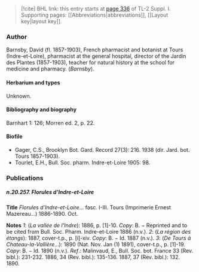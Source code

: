 > [!cite] BHL link: this entry starts at [page 336](https://www.biodiversitylibrary.org/item/103858#page/348/mode/1up) of TL-2 Suppl. I.
> Supporting pages: [[Abbreviations|abbreviations]], [[Layout key|layout key]].

### Author

Barnsby, David (fl. 1857-1903), French pharmacist and botanist at Tours (Indre-et-Loire), pharmacist at the general hospital, director of the Jardin des Plantes (1857-1903), teacher for natural history at the school for medicine and pharmacy. (*Barnsby*).

#### Herbarium and types

Unknown.

#### Bibliography and biography

Barnhart 1: 126; Morren ed. 2, p. 22.

#### Biofile

- Gager, C.S., Brooklyn Bot. Gard. Record 27(3): 216. 1938 (dir. Jard. bot. Tours 1857-1903).
- Tourlet, E.H., Bull. Soc. pharm. Indre-et-Loire 1905: 98.

### Publications

##### n.20.257. Florules d'Indre-et-Loire

**Title**
*Florules d'Indre-et-Loire*... fasc. I-III. Tours (Imprimerie Ernest Mazereau...) 1886-1890. Oct.

**Notes**
*1*: (*La vallée de l'Indre*): 1886, p. \[1\]-10. *Copy*: B. − Reprinted and to be cited from Bull. Soc. Pharm. Indre-et-Loire 1886 (n.v.).
*2*: (*La région des étangs*): 1887, cover-t.p., p. \[i\]-xiv. *Copy*: B. − Id. 1887 (n.v.).
*3*: (*De Tours à Chateau-la-Vallière*...): 1890 (Nat. Nov. Jan (1) 1891), cover-t.p., p. \[1\]-19.
*Copy*: B. − Id. 1890 (n.v.).
*Ref*.: Malinvaud, E., Bull. Soc. bot. France 33 (Rev. bibl.): 231-232. 1886, 34 (Rev. bibl.): 135-136. 1887, 37 (Rev. bibl.): 132. 1890.

